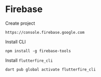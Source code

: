 # Firebase

Create project

    https://console.firebase.google.com

Install CLI

    npm install -g firebase-tools

Install `flutterfire_cli`

    dart pub global activate flutterfire_cli


